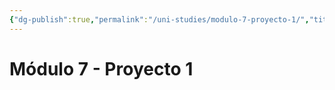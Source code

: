 ```yaml
---
{"dg-publish":true,"permalink":"/uni-studies/modulo-7-proyecto-1/","title":"Módulo 7 - Proyecto 1","tags":["Universidad,"],"created":"2023-03-14T13:37:00.499-05:00","updated":"2023-03-23T15:07:03.368-05:00"}
---
```



# Módulo 7 - Proyecto 1
